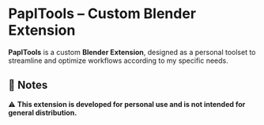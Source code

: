 # PaplTools – Custom Blender Extension

**PaplTools** is a custom **Blender Extension**, designed as a personal toolset to streamline and optimize workflows according to my specific needs.

## 🔹 Notes
⚠️ **This extension is developed for personal use and is not intended for general distribution.**
